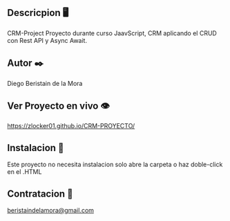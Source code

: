 ## Descricpion 🖥️

CRM-Project
Proyecto durante curso JaavScript, CRM aplicando el CRUD con Rest API y Async Await.


## Autor ✒️

Diego Beristain de la Mora

## Ver Proyecto en vivo 👁️

https://zlocker01.github.io/CRM-PROYECTO/

## Instalacion 🔌

Este proyecto no necesita instalacion solo abre la carpeta o haz doble-click en el .HTML

## Contratacion 📧

beristaindelamora@gmail.com
